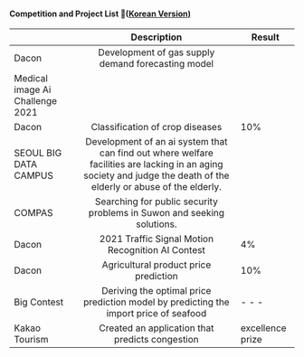 #### Competition and Project List 📝([Korean Version)](https://viridian-monarch-554.notion.site/Project-List-2fb5f156c064465f9dcd66d49e4188ee)

|               |                                      Description                                      | Result |
|---------------|:-------------------------------------------------------------------------------------:|--------|
| Dacon         | Development of gas supply demand forecasting model                                    |  |
| Medical image Ai Challenge 2021 |  |        |
| Dacon | Classification of crop diseases |    10%    |
| SEOUL BIG DATA CAMPUS      |Development of an ai system that can find out where welfare facilities are lacking in an aging society and judge the death of the elderly or abuse of the elderly.                                                     |        |
| COMPAS   |Searching for public security problems in Suwon and seeking solutions.                                                |        |
| Dacon         | 2021 Traffic Signal Motion Recognition AI Contest                                     |  4%|
| Dacon         | Agricultural product price prediction                                                 | 10%       |
| Big Contest   | Deriving the optimal price prediction model by predicting the import price of seafood |   - - -   |
| Kakao Tourism | Created an application that predicts congestion                                       | excellence prize      |
